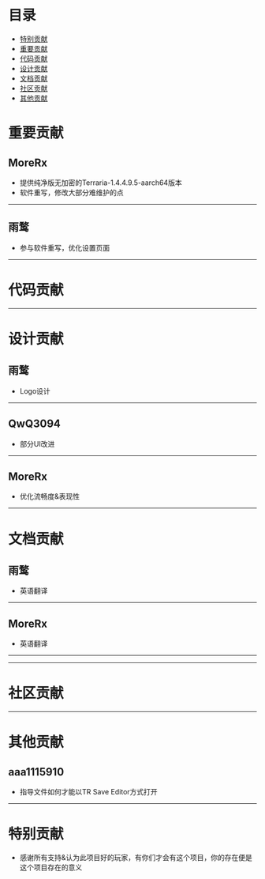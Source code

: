 # 目录

- [特别贡献](#Special-Contribution)
- [重要贡献](#important-contribution)
- [代码贡献](#code-contribution)
- [设计贡献](#design-contribution)
- [文档贡献](#application/octet-streamdocumentation-contribution)
- [社区贡献](#community-contribution)
- [其他贡献](#other-contributions)

# 重要贡献 <a id="important-contribution"></a>

## MoreRx
- 提供纯净版无加密的Terraria-1.4.4.9.5-aarch64版本
- 软件重写，修改大部分难维护的点
---

## 雨鹜
- 参与软件重写，优化设置页面
---

# 代码贡献 <a id="code-contribution"></a>

---

# 设计贡献 <a id="design-contribution"></a>

## 雨鹜
- Logo设计
---

## QwQ3094
- 部分UI改进
---

## MoreRx
- 优化流畅度&表现性
---

# 文档贡献 <a id="documentation-contribution"></a>

## 雨鹜
- 英语翻译
---

## MoreRx
- 英语翻译
---

---

# 社区贡献 <a id="community-contribution"></a>

---

# 其他贡献 <a id="other-contributions"></a>

## aaa1115910
- 指导文件如何才能以TR Save Editor方式打开

---


# 特别贡献 <a id="Special-Contribution"></a>
* 感谢所有支持&认为此项目好的玩家，有你们才会有这个项目，你的存在便是这个项目存在的意义